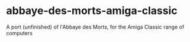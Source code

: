 # abbaye-des-morts-amiga-classic
A port (unfinished) of l'Abbaye des Morts, for the Amiga Classic range of computers
